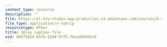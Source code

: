 ```yaml
---
content_type: resource
description: ''
file: https://ol-ocw-studio-app-production.s3.amazonaws.com/courses/6-s897-machine-learning-for-healthcare-spring-2019/006f542d85fb52d497f5f9cad09992c9_Td01vFP3uJo.vtt
file_type: application/x-subrip
resourcetype: Other
title: 3play caption file
uid: 006f542d-85fb-52d4-97f5-f9cad09992c9
---
```


